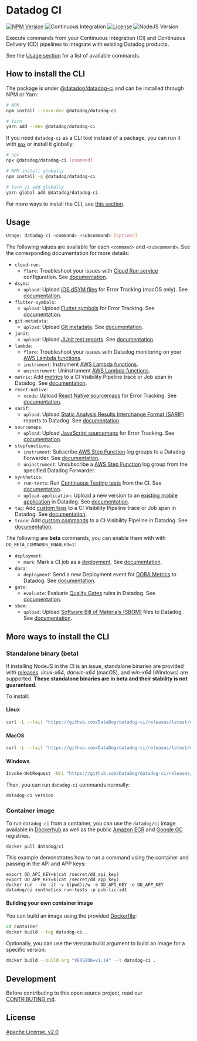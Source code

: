 # Datadog CI

[![NPM Version](https://img.shields.io/npm/v/@datadog/datadog-ci)](https://www.npmjs.com/package/@datadog/datadog-ci) ![Continuous Integration](https://github.com/DataDog/datadog-ci/workflows/Continuous%20Integration/badge.svg) [![License](https://img.shields.io/badge/License-Apache%202.0-blue.svg)](https://opensource.org/licenses/Apache-2.0) ![NodeJS Version](https://img.shields.io/badge/Node.js-14+-green)

Execute commands from your Continuous Integration (CI) and Continuous Delivery (CD) pipelines to integrate with existing Datadog products.

See the [Usage section](#usage) for a list of available commands.

## How to install the CLI

The package is under [@datadog/datadog-ci](https://www.npmjs.com/package/@datadog/datadog-ci) and can be installed through NPM or Yarn:

```sh
# NPM
npm install --save-dev @datadog/datadog-ci

# Yarn
yarn add --dev @datadog/datadog-ci
```

If you need `datadog-ci` as a CLI tool instead of a package, you can run it with [`npx`](https://www.npmjs.com/package/npx) or install it globally:

```sh
# npx
npx @datadog/datadog-ci [command]

# NPM install globally
npm install -g @datadog/datadog-ci

# Yarn v1 add globally
yarn global add @datadog/datadog-ci
```

For more ways to install the CLI, see [this section](#more-ways-to-install-the-cli).

## Usage

```bash
Usage: datadog-ci <command> <subcommand> [options]
```

The following values are available for each `<command>` and `<subcommand>`. See the corresponding documentation for more details:

- `cloud-run`:
  - `flare`: Troubleshoot your issues with [Cloud Run service](src/commands/cloud-run) configuration. See [documentation](https://docs.datadoghq.com/serverless/google_cloud_run).
- `dsyms`:
  - `upload`: Upload [iOS dSYM files](src/commands/dsyms) for Error Tracking (macOS only). See [documentation](https://docs.datadoghq.com/real_user_monitoring/error_tracking/ios/).
- `flutter-symbols`:
  - `upload`: Upload [Flutter symbols](src/commands/flutter-symbols) for Error Tracking. See [documentation](https://docs.datadoghq.com/real_user_monitoring/error_tracking/flutter/).
- `git-metadata`:
  - `upload`: Upload [Git metadata](src/commands/git-metadata). See [documentation](https://docs.datadoghq.com/integrations/guide/source-code-integration/).
- `junit`:
  - `upload`: Upload [JUnit test reports](src/commands/junit). See [documentation](https://docs.datadoghq.com/tests/setup/junit_xml/).
- `lambda`:
  - `flare`: Troubleshoot your issues with Datadog monitoring on your [AWS Lambda functions](src/commands/lambda).
  - `instrument`: Instrument [AWS Lambda functions](src/commands/lambda).
  - `uninstrument`: Uninstrument [AWS Lambda functions](src/commands/lambda).
- `metric`: Add [metrics](src/commands/metric) to a CI Visibility Pipeline trace or Job span in Datadog. See [documentation](https://docs.datadoghq.com/continuous_integration/pipelines/custom_tags_and_metrics/).
- `react-native`:
  - `xcode`: Upload [React Native sourcemaps](src/commands/react-native) for Error Tracking. See [documentation](https://docs.datadoghq.com/real_user_monitoring/error_tracking/reactnative/).
- `sarif`:
  - `upload`: Upload [Static Analysis Results Interchange Format (SARIF)](src/commands/sarif) reports to Datadog. See [documentation](https://docs.datadoghq.com/static_analysis/).
- `sourcemaps`:
  - `upload`: Upload [JavaScript sourcemaps](src/commands/sourcemaps) for Error Tracking. See [documentation](https://docs.datadoghq.com/real_user_monitoring/browser/).
- `stepfunctions`:
  - `instrument`: Subscribe [AWS Step Function](src/commands/stepfunctions) log groups to a Datadog Forwarder. See [documentation](https://docs.datadoghq.com/serverless/step_functions/installation/?tab=datadogcli).
  - `uninstrument`: Unsubscribe a [AWS Step Function](src/commands/stepfunctions) log group from the specified Datadog Forwarder.
- `synthetics`:
  - `run-tests`: Run [Continuous Testing tests](src/commands/synthetics) from the CI. See [documentation](https://docs.datadoghq.com/continuous_testing/).
  - `upload-application`: Upload a new version to an [existing mobile application](src/commands/synthetics) in Datadog. See [documentation](https://docs.datadoghq.com/mobile_app_testing/).
- `tag`: Add [custom tags](src/commands/tag) to a CI Visibility Pipeline trace or Job span in Datadog. See [documentation](https://docs.datadoghq.com/continuous_integration/pipelines/custom_tags_and_metrics/).
- `trace`: Add [custom commands](src/commands/trace) to a CI Visibility Pipeline in Datadog. See [documentation](https://docs.datadoghq.com/continuous_integration/pipelines/custom_commands/).

The following are **beta** commands, you can enable them with with `DD_BETA_COMMANDS_ENABLED=1`:
- `deployment`:
  - `mark`: Mark a CI job as a [deployment](src/commands/deployment). See [documentation](https://docs.datadoghq.com/continuous_delivery/).
- `dora`:
  - `deployment`: Send a new Deployment event for [DORA Metrics](src/commands/dora) to Datadog. See [documentation](https://docs.datadoghq.com/dora_metrics/).
- `gate`:
  - `evaluate`: Evaluate [Quality Gates](src/commands/gate) rules in Datadog. See [documentation](https://docs.datadoghq.com/quality_gates/).
- `sbom`:
  - `upload`: Upload [Software Bill of Materials (SBOM)](src/commands/sbom) files to Datadog. See [documentation](https://docs.datadoghq.com/static_analysis/).

## More ways to install the CLI

### Standalone binary (**beta**)

If installing NodeJS in the CI is an issue, standalone binaries are provided with [releases](https://github.com/DataDog/datadog-ci/releases). _linux-x64_, _darwin-x64_ (macOS), and _win-x64_ (Windows) are supported. **These standalone binaries are in beta and their stability is not guaranteed**.

To install:

#### Linux

```sh
curl -L --fail "https://github.com/DataDog/datadog-ci/releases/latest/download/datadog-ci_linux-x64" --output "/usr/local/bin/datadog-ci" && chmod +x /usr/local/bin/datadog-ci
```

#### MacOS

```sh
curl -L --fail "https://github.com/DataDog/datadog-ci/releases/latest/download/datadog-ci_darwin-x64" --output "/usr/local/bin/datadog-ci" && chmod +x /usr/local/bin/datadog-ci
```

#### Windows

```sh
Invoke-WebRequest -Uri "https://github.com/DataDog/datadog-ci/releases/latest/download/datadog-ci_win-x64.exe" -OutFile "datadog-ci.exe"
```

Then, you can run `datadog-ci` commands normally:

```sh
datadog-ci version
```

### Container image

To run `datadog-ci` from a container, you can use the `datadog/ci` image available in [Dockerhub](https://hub.docker.com/r/datadog/ci) as well as the public [Amazon ECR](https://gallery.ecr.aws/datadog/ci) and [Google GC](https://console.cloud.google.com/gcr/images/datadoghq/global/ci) registries.

```
docker pull datadog/ci
```

This example demonstrates how to run a command using the container and passing in the API and APP keys:

```
export DD_API_KEY=$(cat /secret/dd_api_key)
export DD_APP_KEY=$(cat /secret/dd_app_key)
docker run --rm -it -v $(pwd):/w -e DD_API_KEY -e DD_APP_KEY datadog/ci synthetics run-tests -p pub-lic-id1
```

#### Building your own container image

You can build an image using the provided [Dockerfile](https://github.com/DataDog/datadog-ci/blob/master/container/Dockerfile):

```sh
cd container
docker build --tag datadog-ci .
```

Optionally, you can use the `VERSION` build argument to build an image for a specific version:

```sh
docker build --build-arg "VERSION=v1.14" --t datadog-ci .
```

## Development

Before contributing to this open source project, read our [CONTRIBUTING.md](CONTRIBUTING.md).

## License

[Apache License, v2.0](LICENSE)
